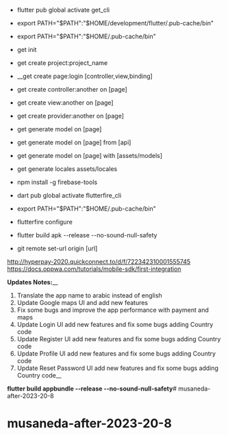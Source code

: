 - flutter pub global activate get_cli
- export PATH="$PATH":"$HOME/development/flutter/.pub-cache/bin"
- export PATH="$PATH":"$HOME/.pub-cache/bin"
- get init
- get create project:project_name
- __get create page:login [controller,view,binding]

- get create controller:another on [page]
- get create view:another on [page]
- get create provider:another on [page]

- get generate model on [page]
- get generate model on [page] from [api]
- get generate model on [page] with [assets/models]
- get generate locales assets/locales

- npm install -g firebase-tools
- dart pub global activate flutterfire_cli
- export PATH="$PATH":"$HOME/.pub-cache/bin"
- flutterfire configure
- flutter build apk --release --no-sound-null-safety

- git remote set-url origin [url]

http://hyperpay-2020.quickconnect.to/d/f/722342310001555745
https://docs.oppwa.com/tutorials/mobile-sdk/first-integration

**Updates Notes:**__
1. Translate the app name to arabic instead of english
2. Update Google maps UI and add new features
3. Fix some bugs and improve the app performance with payment and maps
4. Update Login UI add new features and fix some bugs adding Country code 
5. Update Register UI add new features and fix some bugs adding Country code
6. Update Profile UI add new features and fix some bugs adding Country code
7. Update Reset Password UI add new features and fix some bugs adding Country code__

**flutter build appbundle --release --no-sound-null-safety**# musaneda-after-2023-20-8
# musaneda-after-2023-20-8
